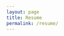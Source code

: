 ```yaml
---
layout: page
title: Resume
permalink: /resume/
---
```


<html>
    <head>
    </head>
    <body>
        <object
          type="application/pdf"
          data="/docs/pdf/Jeremy Latham Resume.pdf"
          width="1000"
          height="1000"
          ></object>
    </body>
</html>
